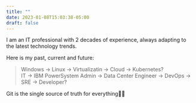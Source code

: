 ```yaml
---
title: ""
date: 2023-01-08T15:03:38-05:00
draft: false
---
```


I am an IT professional with 2 decades of experience, always adapting to the latest technology trends.

Here is my past, current and future:

> Windows -> Linux -> Virtualizatin -> Cloud -> Kubernetes? </br>
> IT -> IBM PowerSystem Admin -> Data Center Engineer -> DevOps -> SRE -> Developer?

Git is the single source of truth for everything👍🏻